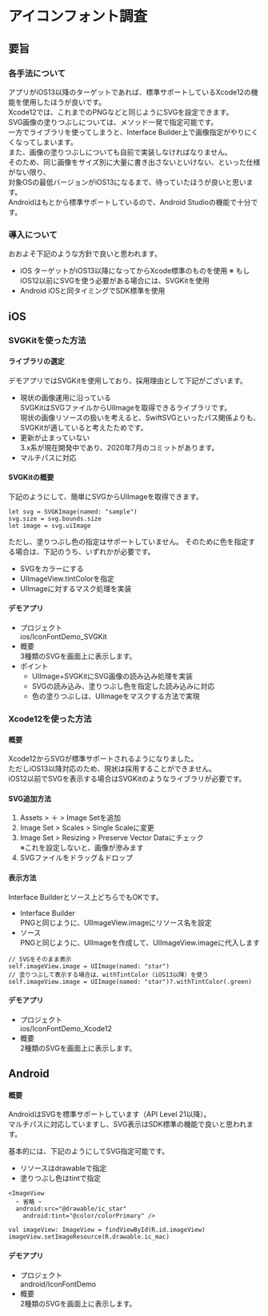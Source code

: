 # アイコンフォント調査

## 要旨
### 各手法について
アプリがiOS13以降のターゲットであれば、標準サポートしているXcode12の機能を使用したほうが良いです。  
Xcode12では、これまでのPNGなどと同じようにSVGを設定できます。  
SVG画像の塗りつぶしについては、メソッド一発で指定可能です。  
一方でライブラリを使ってしまうと、Interface Builder上で画像指定がやりにくくなってしまいます。  
また、画像の塗りつぶしについても自前で実装しなければなりません。  
そのため、同じ画像をサイズ別に大量に書き出さないといけない、といった仕様がない限り、  
対象OSの最低バージョンがiOS13になるまで、待っていたほうが良いと思います。  
Androidはもとから標準サポートしているので、Android Studioの機能で十分です。  

### 導入について
おおよそ下記のような方針で良いと思われます。
- iOS
 ターゲットがiOS13以降になってからXcode標準のものを使用
 ※ もしiOS12以前にSVGを使う必要がある場合には、SVGKitを使用
- Android
 iOSと同タイミングでSDK標準を使用

## iOS

### SVGKitを使った方法

#### ライブラリの選定
デモアプリではSVGKitを使用しており、採用理由として下記がございます。
- 現状の画像運用に沿っている  
SVGKitはSVGファイルからUIImageを取得できるライブラリです。  
現状の画像リソースの扱いを考えると、SwiftSVGといったパス関係よりも、  
SVGKitが適していると考えたためです。  
- 更新が止まっていない  
3.x系が現在開発中であり、2020年7月のコミットがあります。  
- マルチパスに対応

#### SVGKitの概要
下記のようにして、簡単にSVGからUIImageを取得できます。
```
let svg = SVGKImage(named: "sample")
svg.size = svg.bounds.size
let image = svg.uiImage
```

ただし、塗りつぶし色の指定はサポートしていません。
そのために色を指定する場合は、下記のうち、いずれかが必要です。
- SVGをカラーにする
- UIImageView.tintColorを指定
- UIImageに対するマスク処理を実装

#### デモアプリ
- プロジェクト  
  ios/IconFontDemo_SVGKit
- 概要  
  3種類のSVGを画面上に表示します。
- ポイント
  - UIImage+SVGKitにSVG画像の読み込み処理を実装
  - SVGの読み込み、塗りつぶし色を指定した読み込みに対応
  - 色の塗りつぶしは、UIImageをマスクする方法で実現

### Xcode12を使った方法

#### 概要
Xcode12からSVGが標準サポートされるようになりました。  
ただしiOS13以降対応のため、現状は採用することができません。  
iOS12以前でSVGを表示する場合はSVGKitのようなライブラリが必要です。  

#### SVG追加方法
1. Assets > ＋ > Image Setを追加
2. Image Set > Scales > Single Scaleに変更
3. Image Set > Resizing > Preserve Vector Dataにチェック  
  ※これを設定しないと、画像が滲みます
4. SVGファイルをドラッグ＆ドロップ

#### 表示方法
Interface Builderとソース上どちらでもOKです。  
- Interface Builder  
 PNGと同じように、UIImageView.imageにリソース名を設定  
- ソース  
 PNGと同じように、UIImageを作成して、UIImageView.imageに代入します  
```
// SVGをそのまま表示
self.imageView.image = UIImage(named: "star")
// 塗りつぶして表示する場合は、withTintColor（iOS13以降）を使う
self.imageView.image = UIImage(named: "star")?.withTintColor(.green)
```

#### デモアプリ
- プロジェクト  
  ios/IconFontDemo_Xcode12
- 概要  
  2種類のSVGを画面上に表示します。
  
## Android

#### 概要
AndroidはSVGを標準サポートしています（API Level 21以降）。  
マルチパスに対応していますし、SVG表示はSDK標準の機能で良いと思われます。  

基本的には、下記のようにしてSVG指定可能です。  
- リソースはdrawableで指定  
- 塗りつぶし色はtintで指定

```
<ImageView
  ~ 省略 ~
  android:src="@drawable/ic_star"
	android:tint="@color/colorPrimary" />

val imageView: ImageView = findViewById(R.id.imageView)
imageView.setImageResource(R.drawable.ic_mac)
```

#### デモアプリ
- プロジェクト  
 android/IconFontDemo  
- 概要  
 2種類のSVGを画面上に表示します。
